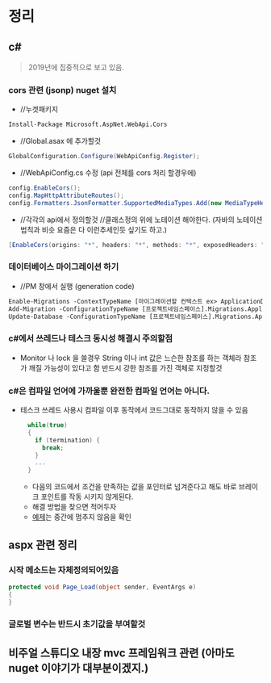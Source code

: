 # 정리

## c#

> 2019년에 집중적으로 보고 있음.

### cors 관련 (jsonp) nuget 설치

- //누겟패키지

```pm
Install-Package Microsoft.AspNet.WebApi.Cors
```

- //Global.asax 에 추가할것

```c#
GlobalConfiguration.Configure(WebApiConfig.Register);
```

- //WebApiConfig.cs 수정 (api 전체를 cors 처리 할경우에)

```c#
config.EnableCors();
config.MapHttpAttributeRoutes();
config.Formatters.JsonFormatter.SupportedMediaTypes.Add(new MediaTypeHeaderValue("text/html"));
```

- //각각의 api에서 정의할것 //클래스정의 위에 노테이션 해야한다. (자바의 노테이션 법칙과 비슷 요즘은 다 이런추세인듯 싶기도 하고.)

```c#
[EnableCors(origins: "*", headers: "*", methods: "*", exposedHeaders: "X-Custom-Header")]
```

### 데이터베이스 마이그레이션 하기

- //PM 창에서 실행 (generation code)

```pm
Enable-Migrations -ContextTypeName [마이그레이션할 컨텍스트 ex> ApplicationDbContext] -MigrationsDirectory [마이그레이션파일을 생성할 디렉터리와 콘텍스트명 ex> Migrations\ApplicationDbContext]
Add-Migration -ConfigurationTypeName [프로젝트네임스페이스].Migrations.ApplicationDbContext.Configuration "InitialDatabaseCreation"
Update-Database -ConfigurationTypeName [프로젝트네임스페이스].Migrations.ApplicationDbContext.Configuration
```

### c#에서 쓰레드나 테스크 동시성 해결시 주의할점

- Monitor 나 lock 을 쓸경우 String 이나 int 값은 느슨한 참조를 하는 객체라 참조가 깨질 가능성이 있다고 함 반드시 강한 참조를 가진 객체로 지정할것

### c#은 컴파일 언어에 가까울뿐 완전한 컴파일 언어는 아니다.
- 테스크 쓰레드 사용시 컴파일 이후 동작에서 코드그대로 동작하지 않을 수 있음 
  ```c#
    while(true) 
    {
      if (termination) {
        break;
      }
      ...
    }
  ```
  - 다음의 코드에서 조건을 만족하는 값을 포인터로 넘겨준다고 해도 바로 브레이크 포인트를 작동 시키지 않게된다.
  - 해결 방법을 찾으면 적어두자
  - [예제](https://docs.microsoft.com/en-us/dotnet/standard/parallel-programming/task-cancellation)는 중간에 멈추지 않음을 확인
  
## aspx 관련 정리

### 시작 메소드는 자체정의되어있음

```c#
protected void Page_Load(object sender, EventArgs e)
{
}
```

### 글로벌 변수는 반드시  초기값을 부여할것

## 비주얼 스튜디오 내장 mvc 프레임워크 관련 (아마도 nuget 이야기가 대부분이겠지.)

